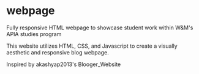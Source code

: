 # webpage
Fully responsive HTML webpage to showcase student work within W&amp;M's APIA studies program

This website utilizes HTML, CSS, and Javascript to create a visually aesthetic and responsive blog webpage. 

Inspired by akashyap2013's Blooger_Website
